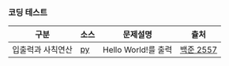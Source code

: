 ### 코딩 테스트

|구분|소스|문제설명|츌처|
|--|--|--|--|
|입출력과 사칙연산|[py](./docs/codingtests/2557.py)|Hello World!를 출력|[백준 2557](https://www.acmicpc.net/problem/2557)|

